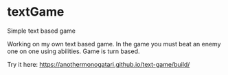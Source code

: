 # textGame
Simple text based game

Working on my own text based game. In the game you must beat an enemy one on one using abilities. Game is turn based.

Try it here:
https://anothermonogatari.github.io/text-game/build/

